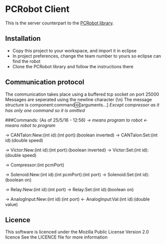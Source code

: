 PCRobot Client
==============

This is the server counterpart to the [PCRobot library](https://github.com/Wazzaps/PCRobot).

Installation
------------
* Copy this project to your workspace, and import it in eclipse
* In project preferences, change the team number to yours so eclipse can find the robot
* Clone the PCRobot library and follow the instructions there

Communication protocol
----------------------
The communication takes place using a buffered tcp socket on port 25000
Messages are seperated using the newline character (\n)
The message structure is component:command:id:[arguments...]
_Except compressor as it has only one command so it is omitted_

###Commands: (As of 25/5/16 - 12:56)
_-> means program to robot_
_<- means robot to program_

-> CANTalon:New:(int id):(int port):(boolean inverted) 
-> CANTalon:Set:(int id):(double speed)

-> Victor:New:(int id):(int port):(boolean inverted)
-> Victor:Set:(int id):(double speed)

-> Compressor:(int pcmPort)

-> Solenoid:New:(int id):(int pcmPort):(int port) 
-> Solenoid:Set:(int id):(boolean on)

-> Relay:New:(int id):(int port) 
-> Relay:Set:(int id):(boolean on)

-> AnalogInput:New:(int id):(int port)
<- AnalogInput:Val:(int id):(double value)


Licence
-------
This software is licenced under the Mozilla Public License Version 2.0 licence
See the LICENCE file for more information